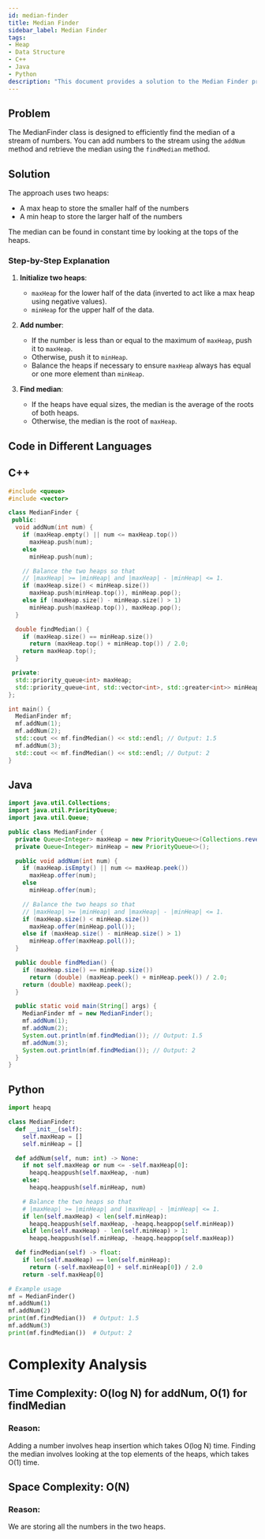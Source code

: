 ```yaml
---
id: median-finder
title: Median Finder
sidebar_label: Median Finder
tags:
- Heap
- Data Structure
- C++
- Java
- Python
description: "This document provides a solution to the Median Finder problem, where you need to efficiently find the median of a stream of numbers."
---
```


## Problem
The MedianFinder class is designed to efficiently find the median of a stream of numbers. You can add numbers to the stream using the `addNum` method and retrieve the median using the `findMedian` method.

## Solution
The approach uses two heaps:
- A max heap to store the smaller half of the numbers
- A min heap to store the larger half of the numbers

The median can be found in constant time by looking at the tops of the heaps.

### Step-by-Step Explanation

1. **Initialize two heaps**:
   - `maxHeap` for the lower half of the data (inverted to act like a max heap using negative values).
   - `minHeap` for the upper half of the data.

2. **Add number**:
   - If the number is less than or equal to the maximum of `maxHeap`, push it to `maxHeap`.
   - Otherwise, push it to `minHeap`.
   - Balance the heaps if necessary to ensure `maxHeap` always has equal or one more element than `minHeap`.

3. **Find median**:
   - If the heaps have equal sizes, the median is the average of the roots of both heaps.
   - Otherwise, the median is the root of `maxHeap`.

## Code in Different Languages

<Tabs>
<TabItem value="cpp" label="C++">
  <SolutionAuthor name="@User"/>

## C++
```cpp
#include <queue>
#include <vector>

class MedianFinder {
 public:
  void addNum(int num) {
    if (maxHeap.empty() || num <= maxHeap.top())
      maxHeap.push(num);
    else
      minHeap.push(num);

    // Balance the two heaps so that
    // |maxHeap| >= |minHeap| and |maxHeap| - |minHeap| <= 1.
    if (maxHeap.size() < minHeap.size())
      maxHeap.push(minHeap.top()), minHeap.pop();
    else if (maxHeap.size() - minHeap.size() > 1)
      minHeap.push(maxHeap.top()), maxHeap.pop();
  }

  double findMedian() {
    if (maxHeap.size() == minHeap.size())
      return (maxHeap.top() + minHeap.top()) / 2.0;
    return maxHeap.top();
  }

 private:
  std::priority_queue<int> maxHeap;
  std::priority_queue<int, std::vector<int>, std::greater<int>> minHeap;
};

int main() {
  MedianFinder mf;
  mf.addNum(1);
  mf.addNum(2);
  std::cout << mf.findMedian() << std::endl; // Output: 1.5
  mf.addNum(3);
  std::cout << mf.findMedian() << std::endl; // Output: 2
}
```
</TabItem>
<TabItem value="java" label="Java">
  <SolutionAuthor name="@User"/>

## Java
```java
import java.util.Collections;
import java.util.PriorityQueue;
import java.util.Queue;

public class MedianFinder {
  private Queue<Integer> maxHeap = new PriorityQueue<>(Collections.reverseOrder());
  private Queue<Integer> minHeap = new PriorityQueue<>();

  public void addNum(int num) {
    if (maxHeap.isEmpty() || num <= maxHeap.peek())
      maxHeap.offer(num);
    else
      minHeap.offer(num);

    // Balance the two heaps so that
    // |maxHeap| >= |minHeap| and |maxHeap| - |minHeap| <= 1.
    if (maxHeap.size() < minHeap.size())
      maxHeap.offer(minHeap.poll());
    else if (maxHeap.size() - minHeap.size() > 1)
      minHeap.offer(maxHeap.poll());
  }

  public double findMedian() {
    if (maxHeap.size() == minHeap.size())
      return (double) (maxHeap.peek() + minHeap.peek()) / 2.0;
    return (double) maxHeap.peek();
  }

  public static void main(String[] args) {
    MedianFinder mf = new MedianFinder();
    mf.addNum(1);
    mf.addNum(2);
    System.out.println(mf.findMedian()); // Output: 1.5
    mf.addNum(3);
    System.out.println(mf.findMedian()); // Output: 2
  }
}
```

</TabItem>
<TabItem value="python" label="Python">
  <SolutionAuthor name="@User"/>

## Python
```python
import heapq

class MedianFinder:
  def __init__(self):
    self.maxHeap = []
    self.minHeap = []

  def addNum(self, num: int) -> None:
    if not self.maxHeap or num <= -self.maxHeap[0]:
      heapq.heappush(self.maxHeap, -num)
    else:
      heapq.heappush(self.minHeap, num)

    # Balance the two heaps so that
    # |maxHeap| >= |minHeap| and |maxHeap| - |minHeap| <= 1.
    if len(self.maxHeap) < len(self.minHeap):
      heapq.heappush(self.maxHeap, -heapq.heappop(self.minHeap))
    elif len(self.maxHeap) - len(self.minHeap) > 1:
      heapq.heappush(self.minHeap, -heapq.heappop(self.maxHeap))

  def findMedian(self) -> float:
    if len(self.maxHeap) == len(self.minHeap):
      return (-self.maxHeap[0] + self.minHeap[0]) / 2.0
    return -self.maxHeap[0]

# Example usage
mf = MedianFinder()
mf.addNum(1)
mf.addNum(2)
print(mf.findMedian())  # Output: 1.5
mf.addNum(3)
print(mf.findMedian())  # Output: 2
```

# Complexity Analysis
## Time Complexity: O(log N) for addNum, O(1) for findMedian
### Reason:
Adding a number involves heap insertion which takes O(log N) time. Finding the median involves looking at the top elements of the heaps, which takes O(1) time.

## Space Complexity: O(N)
### Reason:
We are storing all the numbers in the two heaps.
